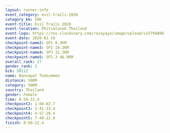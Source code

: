 ```yaml
--- 
layout: runner-info 
event_category: evil-trails-2020 
category_km: 50K 
event-title: Evil Trails 2020 
event-location: Phitsalunok Thailand 
event-logo: https://res.cloudinary.com/raceyaya/image/upload/v1579480618/logo/evil-trails_wm80bv.jpg 
event-date: 2020-01-19 
checkpoint-name2: SP1 8.3KM 
checkpoint-name3: SP2 19.2KM 
checkpoint-name4: SP3 31.3KM 
checkpoint-name5: SP1.3 46.9KM 
overall_rank: 27
gender_rank: 2
bib: 50112
name: Nannapat Tookummee
distance: 50KM
category: 50KM
country: Thailand
gender: Female
time: 8-50-22.4
checkpoint2: 1-04-02.7
checkpoint3: 2-41-33.4
checkpoint4: 4-57-28.4
checkpoint5: 7-49-22.0
finish: 8-50-22.4
--- 
```

